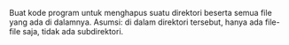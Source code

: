 Buat kode program untuk menghapus suatu direktori beserta semua file yang ada
di dalamnya. Asumsi: di dalam direktori tersebut, hanya ada file-file saja, tidak ada
subdirektori.

